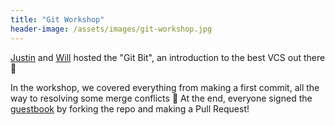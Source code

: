 ```yaml
---
title: "Git Workshop"
header-image: /assets/images/git-workshop.jpg
---
```


[Justin](https://twitter.com/jedevc) and
[Will](https://twitter.com/wrussell1999) hosted the "Git Bit", an
introduction to the best VCS out there 🥰

In the workshop, we covered everything from making a first commit, all the
way to resolving some merge conflicts 🎉 At the end, everyone signed the
[guestbook](https://wrussell1999.github.io/dsc-guestbook/) by forking the
repo and making a Pull Request!
